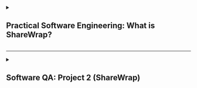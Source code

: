 <details>
<summary><h2>Practical Software Engineering: What is ShareWrap?</h2></summary>

  ## Description
- ShareWrap is a website for bill management, empowering diners to share meals and memories, not billing disputes. Simplifying the dining experience, one bill at a time.
</details>

---

<details>
<summary><h2>Software QA: Project 2 (ShareWrap)</h2></summary>

> ❗️NOTES❗️
> ### This is QA Section, Ming will put the content below in the separated repo (After finishing all tasks in Practical SE)
> You can click [here](https://studentmahidolac-my.sharepoint.com/:w:/g/personal/chaiyong_rag_mahidol_ac_th/EdwEp36CaWVFkTFe6Md2LuUBcb3R8Pn6hO6NyNJ59IQdgw?rtime=v6KTkIPf20g) to see the QA project#2 description

### This is repository which 
This practice is under the Faculty of ICT, Mahidol University, in ITCS473: Software Quality Assuarance and Testing.

## :dancers:Tester Team:
| #   | Name        | LastName         | Student ID | GitHub                              |
| --- | ----------- | ---------------- | ---------- | ----------------------------------- |
| 1   | Rujiphart   | Charatvaraphan   | 6388012    | https://github.com/MingRuji6388012  |
| 2   | Doungnapat  | Thiansukont      | 6388068    | https://github.com/doungnapat27     |
| 3   | Sarayut     | Theeraumpronpunt | 6388111    | https://github.com/ORPGCLUP         |
| 4   | Watsapol    | Samittivate      | 6388155    | https://github.com/MarkMPW          |
| 5   | Thitirat    | Sukijprasert     | 6388156    | https://github.com/EFFTHIIZZ        |
| 6   | Bunradar    | Chartchaiyadech  | 6388185    | https://github.com/BunradarCH       |


<details>
<summary><h2>📱 Unit testing 📱</h2></summary>
<details>
<summary><h3>Feel free to use this template</h3></summary>
   
### Name of the Test: 
### The goal of the test case:
### Tool using for testing:
### The characteristics developed for this test case:
   - **Interface-based:**
   - **Functionality-based:**
**Interface-based**
1. Identify testable functions
2. Identify parameters, return types, return values, and exceptional behavior
   - Parameters:
   - Return type:
   - Return value:
   - Exceptional behavior:
4. Model the input domain
   - Develop Characteristics
     - C1 =
   - Partition characteristics
     
     | Characteristic   | b1         | b2         | b3... and so on(feel free to modify)|
     | ---------------- | ---------- | ---------- | ----------------------------------- |
     |                  |            |            |                                     |
     
   - Identify (possible) values
     
     | Characteristic   | b1         | b2         | b3... and so on(feel free to modify)|
     | ---------------- | ---------- | ---------- | ----------------------------------- |
     |                  |            |            |                                     |
     
5. Combine partitions to define test requirements
   - Assumption:
   - Test Requirements: number of test (upper bound) =
      - (,)
  
6. Derive test values

     | Test             |            |            | expected results|
     | ---------------- | ---------- | ---------- | --------------- |
     |  T1(,)           |            |            |                 |
   
**Functionality-based**
1. Identify testable functions
3. Identify parameters, return types, return values, and exceptional behavior
   - Parameters: cal, epoch
   - Return type: long
   - Return value: cal.getTimeInMillis();
   - Exceptional behavior: ??
5. Model the input domain
   - Develop Characteristics
     - C1 =
   - Partition characteristics
     
     | Characteristic   | b1         | b2         | b3... and so on(feel free to modify)|
     | ---------------- | ---------- | ---------- | ----------------------------------- |
     |                  |            |            |                                     |
     
   - Identify (possible) values
     
     | Characteristic   | b1         | b2         | b3... and so on(feel free to modify)|
     | ---------------- | ---------- | ---------- | ----------------------------------- |
     |                  |            |            |                                     |
     
6. Combine partitions to define test requirements
   - Assumption:
   - Test Requirements: number of test(upper bound) =
      - (,)
  
7. Derive test values

     | Test             |            |            | expected results|
     | ---------------- | ---------- | ---------- | --------------- |
     |  T1(,)           |            |            |                 |

</details> 

<details>
<summary><h3>Test case #2: <code> Just placeholder </code> </h3></summary>
   
### Name of the Test: 
### The goal of the test case:
### Tool using for testing:
### The characteristics developed for this test case:
   - **Interface-based:**
   - **Functionality-based:**
**Interface-based**
1. Identify testable functions
2. Identify parameters, return types, return values, and exceptional behavior
   - Parameters:
   - Return type:
   - Return value:
   - Exceptional behavior:
4. Model the input domain
   - Develop Characteristics
     - C1 =
   - Partition characteristics
     
     | Characteristic   | b1         | b2         | b3... and so on(feel free to modify)|
     | ---------------- | ---------- | ---------- | ----------------------------------- |
     |                  |            |            |                                     |
     
   - Identify (possible) values
     
     | Characteristic   | b1         | b2         | b3... and so on(feel free to modify)|
     | ---------------- | ---------- | ---------- | ----------------------------------- |
     |                  |            |            |                                     |
     
5. Combine partitions to define test requirements
   - Assumption:
   - Test Requirements: number of test (upper bound) =
      - (,)
  
6. Derive test values

     | Test             |            |            | expected results|
     | ---------------- | ---------- | ---------- | --------------- |
     |  T1(,)           |            |            |                 |
   
**Functionality-based**
1. Identify testable functions
3. Identify parameters, return types, return values, and exceptional behavior
   - Parameters: cal, epoch
   - Return type: long
   - Return value: cal.getTimeInMillis();
   - Exceptional behavior: ??
5. Model the input domain
   - Develop Characteristics
     - C1 =
   - Partition characteristics
     
     | Characteristic   | b1         | b2         | b3... and so on(feel free to modify)|
     | ---------------- | ---------- | ---------- | ----------------------------------- |
     |                  |            |            |                                     |
     
   - Identify (possible) values
     
     | Characteristic   | b1         | b2         | b3... and so on(feel free to modify)|
     | ---------------- | ---------- | ---------- | ----------------------------------- |
     |                  |            |            |                                     |
     
6. Combine partitions to define test requirements
   - Assumption:
   - Test Requirements: number of test(upper bound) =
      - (,)
  
7. Derive test values

     | Test             |            |            | expected results|
     | ---------------- | ---------- | ---------- | --------------- |
     |  T1(,)           |            |            |                 |

</details> 

<details>
<summary><h3>Test case #3: <code> Just placeholder </code> </h3></summary>
   
### Name of the Test: 
### The goal of the test case:
### Tool using for testing:
### The characteristics developed for this test case:
   - **Interface-based:**
   - **Functionality-based:**
**Interface-based**
1. Identify testable functions
2. Identify parameters, return types, return values, and exceptional behavior
   - Parameters:
   - Return type:
   - Return value:
   - Exceptional behavior:
4. Model the input domain
   - Develop Characteristics
     - C1 =
   - Partition characteristics
     
     | Characteristic   | b1         | b2         | b3... and so on(feel free to modify)|
     | ---------------- | ---------- | ---------- | ----------------------------------- |
     |                  |            |            |                                     |
     
   - Identify (possible) values
     
     | Characteristic   | b1         | b2         | b3... and so on(feel free to modify)|
     | ---------------- | ---------- | ---------- | ----------------------------------- |
     |                  |            |            |                                     |
     
5. Combine partitions to define test requirements
   - Assumption:
   - Test Requirements: number of test (upper bound) =
      - (,)
  
6. Derive test values

     | Test             |            |            | expected results|
     | ---------------- | ---------- | ---------- | --------------- |
     |  T1(,)           |            |            |                 |
   
**Functionality-based**
1. Identify testable functions
3. Identify parameters, return types, return values, and exceptional behavior
   - Parameters: cal, epoch
   - Return type: long
   - Return value: cal.getTimeInMillis();
   - Exceptional behavior: ??
5. Model the input domain
   - Develop Characteristics
     - C1 =
   - Partition characteristics
     
     | Characteristic   | b1         | b2         | b3... and so on(feel free to modify)|
     | ---------------- | ---------- | ---------- | ----------------------------------- |
     |                  |            |            |                                     |
     
   - Identify (possible) values
     
     | Characteristic   | b1         | b2         | b3... and so on(feel free to modify)|
     | ---------------- | ---------- | ---------- | ----------------------------------- |
     |                  |            |            |                                     |
     
6. Combine partitions to define test requirements
   - Assumption:
   - Test Requirements: number of test(upper bound) =
      - (,)
  
7. Derive test values

     | Test             |            |            | expected results|
     | ---------------- | ---------- | ---------- | --------------- |
     |  T1(,)           |            |            |                 |

</details> 

<details>
<summary><h3>Test case #1: <code> Just placeholder </code> </h3></summary>
   
### Name of the Test: 
### The goal of the test case:
### Tool using for testing:
### The characteristics developed for this test case:
   - **Interface-based:**
   - **Functionality-based:**
**Interface-based**
1. Identify testable functions
2. Identify parameters, return types, return values, and exceptional behavior
   - Parameters:
   - Return type:
   - Return value:
   - Exceptional behavior:
4. Model the input domain
   - Develop Characteristics
     - C1 =
   - Partition characteristics
     
     | Characteristic   | b1         | b2         | b3... and so on(feel free to modify)|
     | ---------------- | ---------- | ---------- | ----------------------------------- |
     |                  |            |            |                                     |
     
   - Identify (possible) values
     
     | Characteristic   | b1         | b2         | b3... and so on(feel free to modify)|
     | ---------------- | ---------- | ---------- | ----------------------------------- |
     |                  |            |            |                                     |
     
5. Combine partitions to define test requirements
   - Assumption:
   - Test Requirements: number of test (upper bound) =
      - (,)
  
6. Derive test values

     | Test             |            |            | expected results|
     | ---------------- | ---------- | ---------- | --------------- |
     |  T1(,)           |            |            |                 |
   
**Functionality-based**
1. Identify testable functions
3. Identify parameters, return types, return values, and exceptional behavior
   - Parameters: cal, epoch
   - Return type: long
   - Return value: cal.getTimeInMillis();
   - Exceptional behavior: ??
5. Model the input domain
   - Develop Characteristics
     - C1 =
   - Partition characteristics
     
     | Characteristic   | b1         | b2         | b3... and so on(feel free to modify)|
     | ---------------- | ---------- | ---------- | ----------------------------------- |
     |                  |            |            |                                     |
     
   - Identify (possible) values
     
     | Characteristic   | b1         | b2         | b3... and so on(feel free to modify)|
     | ---------------- | ---------- | ---------- | ----------------------------------- |
     |                  |            |            |                                     |
     
6. Combine partitions to define test requirements
   - Assumption:
   - Test Requirements: number of test(upper bound) =
      - (,)
  
7. Derive test values

     | Test             |            |            | expected results|
     | ---------------- | ---------- | ---------- | --------------- |
     |  T1(,)           |            |            |                 |

</details> 

</details>

---

<details>
  <summary><h2> 👩🏻‍💻 System test (Manual test) 👨🏻‍💻 </h2></summary>
  
</details>

---

<details>
  <summary><h2> 🤖 Automated UI Testing 🤖 </h2></summary>
  
</details>

---

<details>
  <summary><h2> 💚 BONUS: CI Integration 💚 </h1></summary>
</details>

</details>

